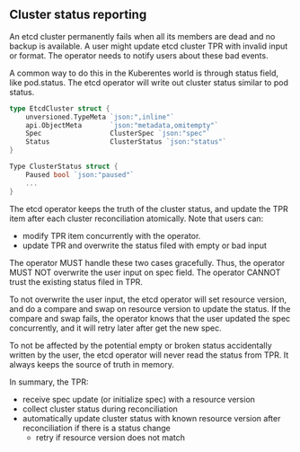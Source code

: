 ## Cluster status reporting

An etcd cluster permanently fails when all its members are dead and no backup is available. A user might update etcd cluster TPR with invalid input or format. The operator needs to notify users about these bad events.

A common way to do this in the Kuberentes world is through status field, like pod.status. The etcd operator will write out cluster status similar to pod status.

```go
type EtcdCluster struct {
    unversioned.TypeMeta `json:",inline"`
    api.ObjectMeta       `json:"metadata,omitempty"`
    Spec                 ClusterSpec `json:"spec"`
    Status               ClusterStatus `json:"status"`   
}

Type ClusterStatus struct {
    Paused bool `json:"paused"`
    ...
}
```

The etcd operator keeps the truth of the cluster status, and update the TPR item after each cluster reconciliation atomically. Note that users can:

 - modify TPR item concurrently with the operator. 
 - update TPR and overwrite the status filed with empty or bad input

 The operator MUST handle these two cases gracefully. Thus, the operator MUST NOT overwrite the user input on spec field. The operator CANNOT trust the existing status filed in TPR.

To not overwrite the user input, the etcd operator will set resource version, and do a compare and swap on resource version to update the status. If the compare and swap fails, the operator knows that the user updated the spec concurrently, and it will retry later after get the new spec.

To not be affected by the potential empty or broken status accidentally written by the user, the etcd operator will never read the status from TPR. It always keeps the source of truth in memory.

In summary, the TPR:

- receive spec update (or initialize spec) with a resource version
- collect cluster status during reconciliation
- automatically update cluster status with known resource version after reconciliation if there is a status change
  - retry if resource version does not match
